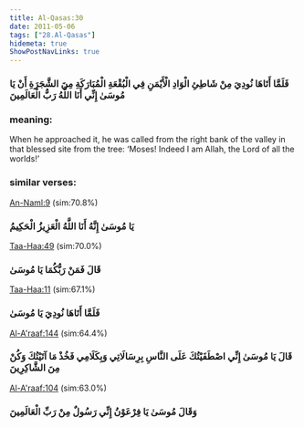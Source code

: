 ```yaml
---
title: Al-Qasas:30
date: 2011-05-06
tags: ["28.Al-Qasas"]
hidemeta: true 
ShowPostNavLinks: true 
---
```

### فَلَمَّا أَتَاهَا نُودِيَ مِنْ شَاطِئِ الْوَادِ الْأَيْمَنِ فِي الْبُقْعَةِ الْمُبَارَكَةِ مِنَ الشَّجَرَةِ أَنْ يَا مُوسَىٰ إِنِّي أَنَا اللَّهُ رَبُّ الْعَالَمِينَ
### meaning: 
When he approached it, he was called from the right bank of the valley in that blessed site from the tree: ‘Moses! Indeed I am Allah, the Lord of all the worlds!’
### similar verses: 

[An-Naml:9](/27/9) (sim:70.8%)

### يَا مُوسَىٰ إِنَّهُ أَنَا اللَّهُ الْعَزِيزُ الْحَكِيمُ

[Taa-Haa:49](/20/49) (sim:70.0%)

### قَالَ فَمَنْ رَبُّكُمَا يَا مُوسَىٰ

[Taa-Haa:11](/20/11) (sim:67.1%)

### فَلَمَّا أَتَاهَا نُودِيَ يَا مُوسَىٰ

[Al-A'raaf:144](/7/144) (sim:64.4%)

### قَالَ يَا مُوسَىٰ إِنِّي اصْطَفَيْتُكَ عَلَى النَّاسِ بِرِسَالَاتِي وَبِكَلَامِي فَخُذْ مَا آتَيْتُكَ وَكُنْ مِنَ الشَّاكِرِينَ

[Al-A'raaf:104](/7/104) (sim:63.0%)

### وَقَالَ مُوسَىٰ يَا فِرْعَوْنُ إِنِّي رَسُولٌ مِنْ رَبِّ الْعَالَمِينَ
